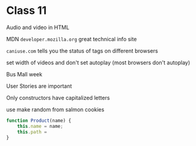 # Class 11

Audio and video in HTML

MDN  `developer.mozilla.org` great technical info site

`caniuse.com` tells you the status of tags on different browsers

set width of videos and don't set autoplay (most browsers don't autoplay)

Bus Mall week


User Stories are important

Only constructors have capitalized letters

use make random from salmon cookies

```Javascript
function Product(name) {
    this.name = name;
    this.path = 
}
```